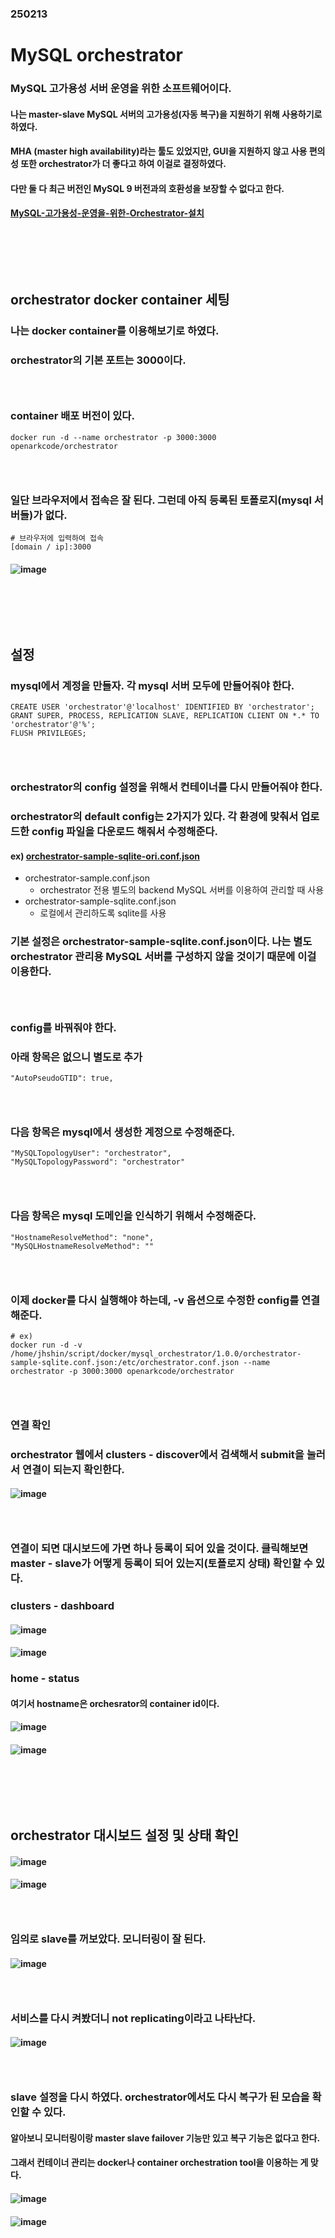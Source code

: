 ### 250213
# MySQL orchestrator
### MySQL 고가용성 서버 운영을 위한 소프트웨어이다.
#### 나는 master-slave MySQL 서버의 고가용성(자동 복구)을 지원하기 위해 사용하기로 하였다.
#### MHA (master high availability)라는 툴도 있었지만, GUI을 지원하지 않고 사용 편의성 또한 orchestrator가 더 좋다고 하여 이걸로 결정하였다.
#### 다만 둘 다 최근 버전인 MySQL 9 버전과의 호환성을 보장할 수 없다고 한다.
#### [MySQL-고가용성-운영을-위한-Orchestrator-설치](https://sungwookkang.com/entry/MySQL-%EA%B3%A0%EA%B0%80%EC%9A%A9%EC%84%B1-%EC%9A%B4%EC%98%81%EC%9D%84-%EC%9C%84%ED%95%9C-Orchestrator-%EC%84%A4%EC%B9%98)
### <br/><br/><br/>

## orchestrator docker container 세팅
### 나는 docker container를 이용해보기로 하였다.
### orchestrator의 기본 포트는 3000이다.
### <br/>

### container 배포 버전이 있다.
```
docker run -d --name orchestrator -p 3000:3000 openarkcode/orchestrator
```
### <br/>

### 일단 브라우저에서 접속은 잘 된다. 그런데 아직 등록된 토폴로지(mysql 서버들)가 없다.
```
# 브라우저에 입력하여 접속
[domain / ip]:3000
```
#### ![image](https://github.com/user-attachments/assets/e57806fe-e1e1-428a-b6a8-a9d48faeb3fc)

### <br/><br/><br/>

## 설정
### mysql에서 계정을 만들자. 각 mysql 서버 모두에 만들어줘야 한다.
```
CREATE USER 'orchestrator'@'localhost' IDENTIFIED BY 'orchestrator';
GRANT SUPER, PROCESS, REPLICATION SLAVE, REPLICATION CLIENT ON *.* TO 'orchestrator'@'%';
FLUSH PRIVILEGES;
```
### <br/>

### orchestrator의 config 설정을 위해서 컨테이너를 다시 만들어줘야 한다. 
### orchestrator의 default config는 2가지가 있다. 각 환경에 맞춰서 업로드한 config 파일을 다운로드 해줘서 수정해준다.
#### ex) [orchestrator-sample-sqlite-ori.conf.json](https://github.com/Shin-jongwhan/mysql_and_sql/blob/main/mysql/orchestrator/orchestrator-sample-sqlite-ori.conf.json)
- orchestrator-sample.conf.json
  - orchestrator 전용 별도의 backend MySQL 서버를 이용하여 관리할 때 사용
- orchestrator-sample-sqlite.conf.json
  - 로컬에서 관리하도록 sqlite를 사용
### 기본 설정은 orchestrator-sample-sqlite.conf.json이다. 나는 별도 orchestrator 관리용 MySQL 서버를 구성하지 않을 것이기 때문에 이걸 이용한다.

### <br/>

### config를 바꿔줘야 한다.
### 아래 항목은 없으니 별도로 추가
```
"AutoPseudoGTID": true,
```
### <br/>

### 다음 항목은 mysql에서 생성한 계정으로 수정해준다.
```
"MySQLTopologyUser": "orchestrator",
"MySQLTopologyPassword": "orchestrator"
```
### <br/>

### 다음 항목은 mysql 도메인을 인식하기 위해서 수정해준다.
```
"HostnameResolveMethod": "none",
"MySQLHostnameResolveMethod": ""
```
### <br/>

### 이제 docker를 다시 실행해야 하는데, -v 옵션으로 수정한 config를 연결해준다.
```
# ex)
docker run -d -v /home/jhshin/script/docker/mysql_orchestrator/1.0.0/orchestrator-sample-sqlite.conf.json:/etc/orchestrator.conf.json --name orchestrator -p 3000:3000 openarkcode/orchestrator
```
### <br/>

### 연결 확인
### orchestrator 웹에서 clusters - discover에서 검색해서 submit을 눌러서 연결이 되는지 확인한다. 
#### ![image](https://github.com/user-attachments/assets/3f3f2a85-efd9-4175-9fe5-a1755eb17bfd)
### <br/>

### 연결이 되면 대시보드에 가면 하나 등록이 되어 있을 것이다. 클릭해보면 master - slave가 어떻게 등록이 되어 있는지(토폴로지 상태) 확인할 수 있다.
### clusters - dashboard
#### ![image](https://github.com/user-attachments/assets/ea3dfaab-ad74-4e6d-8b41-6d6f69d3d9d7)
#### ![image](https://github.com/user-attachments/assets/53fc164a-1926-42a7-bc44-3776cda1989c)
### home - status
#### 여기서 hostname은 orchesrator의 container id이다.
#### ![image](https://github.com/user-attachments/assets/f0328f88-c94f-42cc-bcd6-fdf4b5fa65b0)
#### ![image](https://github.com/user-attachments/assets/1ca2e27c-6e87-4b07-8981-420cf53e9572)

### <br/><br/><br/>

## orchestrator 대시보드 설정 및 상태 확인
#### ![image](https://github.com/user-attachments/assets/146d89d7-28a3-457a-8b7f-1155985481a7)
#### ![image](https://github.com/user-attachments/assets/163ab149-65ff-4463-82b5-0a3947f3cb1b)
### <br/>

### 임의로 slave를 꺼보았다. 모니터링이 잘 된다.
#### ![image](https://github.com/user-attachments/assets/3033f5b2-968b-42c2-8726-d2732a47d049)
### <br/>

### 서비스를 다시 켜봤더니 not replicating이라고 나타난다.
#### ![image](https://github.com/user-attachments/assets/c4e56f7c-056a-4c16-8079-d26fd6b4b611)

### <br/>

### slave 설정을 다시 하였다. orchestrator에서도 다시 복구가 된 모습을 확인할 수 있다.
#### 알아보니 모니터링이랑 master slave failover 기능만 있고 복구 기능은 없다고 한다.
#### 그래서 컨테이너 관리는 docker나 container orchestration tool을 이용하는 게 맞다.
#### ![image](https://github.com/user-attachments/assets/3dbb5e4c-8888-482b-8559-abf18e95d5e4)
#### ![image](https://github.com/user-attachments/assets/df09e9ef-827a-4d55-8616-64782d02409a)

